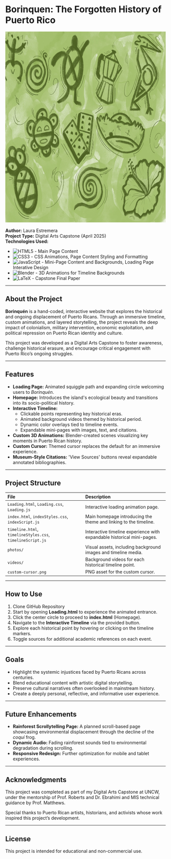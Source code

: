 # Borinquen: The Forgotten History of Puerto Rico
<p align="center">
  <img src="https://github.com/irllyliketoast/Borinquen/blob/caf15bac62a1585343980fa8986e606da6664a13/photos/BorinquenBackground.jpg" width="1500" height ="600">
</p>

**Author:** Laura Estremera  
**Project Type:** Digital Arts Capstone (April 2025)  
**Technologies Used:** 
- ![HTML5](https://img.shields.io/badge/html5-%23E34F26.svg?style=flat-square&logo=html5&logoColor=white) - Main Page Content
- ![CSS3](https://img.shields.io/badge/css3-%231572B6.svg?style=flat-square&logo=css3&logoColor=white) - CSS Animations, Page Content Styling and Formatting
- ![JavaScript](https://img.shields.io/badge/javascript-%23323330.svg?style=flat-square&logo=javascript&logoColor=%23F7DF1E) - Mini-Page Content and Backgrounds, Loading Page Interative Design
- ![Blender](https://img.shields.io/badge/blender-%23F5792A.svg?style=flat-square&logo=blender&logoColor=white) - 3D Animations for Timeline Backgrounds
- ![LaTeX](https://img.shields.io/badge/latex-%23008080.svg?style=flat-square&logo=latex&logoColor=white) - Capstone Final Paper

---

## About the Project

**Borinquén** is a hand-coded, interactive website that explores the historical and ongoing displacement of Puerto Ricans. Through an immersive timeline, custom animations, and layered storytelling, the project reveals the deep impact of colonialism, military intervention, economic exploitation, and political repression on Puerto Rican identity and culture.

This project was developed as a Digital Arts Capstone to foster awareness, challenge historical erasure, and encourage critical engagement with Puerto Rico’s ongoing struggles.

---

## Features

- **Loading Page:** Animated squiggle path and expanding circle welcoming users to *Borinquén*.
- **Homepage:** Introduces the island's ecological beauty and transitions into its socio-political history.
- **Interactive Timeline:**
  - Clickable points representing key historical eras.
  - Animated background videos themed by historical period.
  - Dynamic color overlays tied to timeline events.
  - Expandable mini-pages with images, text, and citations.
- **Custom 3D Animations:** Blender-created scenes visualizing key moments in Puerto Rican history.
- **Custom Cursor:** Themed cursor replaces the default for an immersive experience.
- **Museum-Style Citations:** 'View Sources' buttons reveal expandable annotated bibliographies.

---

## Project Structure

| File | Description |
|:-----|:------------|
| `Loading.html`, `Loading.css`, `Loading.js` | Interactive loading animation page. |
| `index.html`, `indexStyles.css`, `indexScript.js` | Main homepage introducing the theme and linking to the timeline. |
| `timeline.html`, `timelineStyles.css`, `timelineScript.js` | Interactive timeline experience with expandable historical mini-pages. |
| `photos/` | Visual assets, including background images and timeline media. |
| `videos/` | Background videos for each historical timeline point. |
| `custom-cursor.png` | PNG asset for the custom cursor. |

---

## How to Use

1. Clone GitHub Repository
2. Start by opening **Loading.html** to experience the animated entrance.
3. Click the center circle to proceed to **index.html** (Homepage).
4. Navigate to the **Interactive Timeline** via the provided button.
5. Explore each historical point by hovering or clicking on the timeline markers.
6. Toggle sources for additional academic references on each event.

---

## Goals

- Highlight the systemic injustices faced by Puerto Ricans across centuries.
- Blend educational content with artistic digital storytelling.
- Preserve cultural narratives often overlooked in mainstream history.
- Create a deeply personal, reflective, and informative user experience.

---

## Future Enhancements

- **Rainforest Scrollytelling Page:** A planned scroll-based page showcasing environmental displacement through the decline of the *coquí* frog.
- **Dynamic Audio:** Fading rainforest sounds tied to environmental degradation during scrolling.
- **Responsive Redesign:** Further optimization for mobile and tablet experiences.

---

## Acknowledgments

This project was completed as part of my Digital Arts Capstone at UNCW, under the mentorship of Prof. Roberts and Dr. Ebrahimi and MIS technical guidance by Prof. Matthews.

Special thanks to Puerto Rican artists, historians, and activists whose work inspired this project’s development.

---

## License

This project is intended for educational and non-commercial use.


